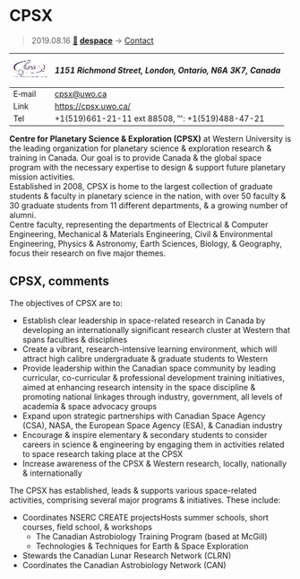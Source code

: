 # CPSX
> 2019.08.16 **[🚀](../index/index.md) [despace](index.md)** → [Contact](contact.md)

|[![](f/contact/c/cpsx_logo1_thumb.jpg)](f/contact/c/cpsx_logo1.png)|*1151 Richmond Street, London, Ontario, N6A 3K7, Canada*|
|:--|:--|
|E‑mail| <cpsx@uwo.ca> |
|Link| <https://cpsx.uwo.ca/> |
|Tel| +1(519)661-21-11 ext 88508, ℻: +1(519)488-47-21 |

**Centre for Planetary Science & Exploration (CPSX)** at Western University is the leading organization for planetary science & exploration research & training in Canada. Our goal is to provide Canada & the global space program with the necessary expertise to design & support future planetary mission activities.  
Established in 2008, CPSX is home to the largest collection of graduate students & faculty in planetary science in the nation, with over 50 faculty & 30 graduate students from 11 different departments, & a growing number of alumni.  
Centre faculty, representing the departments of Electrical & Computer Engineering, Mechanical & Materials Engineering, Civil & Environmental Engineering, Physics & Astronomy, Earth Sciences, Biology, & Geography, focus their research on five major themes.


<p style="page-break-after:always"> </p>

## CPSX, comments

The objectives of CPSX are to:

   - Establish clear leadership in space-related research in Canada by developing an internationally significant research cluster at Western that spans faculties & disciplines
   - Create a vibrant, research-intensive learning environment, which will attract high calibre undergraduate & graduate students to Western
   - Provide leadership within the Canadian space community by leading curricular, co-curricular & professional development training initiatives, aimed at enhancing research intensity in the space discipline & promoting national linkages through industry, government, all levels of academia & space advocacy groups
   - Expand upon strategic partnerships with Canadian Space Agency (CSA), NASA, the European Space Agency (ESA), & Canadian industry
   - Encourage & inspire elementary & secondary students to consider careers in science & engineering by engaging them in activities related to space research taking place at the CPSX
   - Increase awareness of the CPSX & Western research, locally, nationally & internationally

The CPSX has established, leads & supports various space-related activities, comprising several major programs & initiatives. These include:

   - Coordinates NSERC CREATE projectsHosts summer schools, short courses, field school, & workshops
      - The Canadian Astrobiology Training Program (based at McGill)
      - Technologies & Techniques for Earth & Space Exploration
   - Stewards the Canadian Lunar Research Network (CLRN)
   - Coordinates the Canadian Astrobiology Network (CAN)
